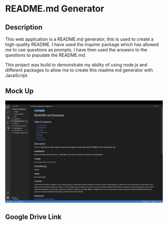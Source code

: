 # README.md Generator

## Description

This web application is a README.md generator, this is used to create a high-quality README. I have used the inquirer package which has allowed me to use questions as prompts, I have then used the answers to the questions to populate the README.md.

This project was build to demonstrate my ability of using node.js and different packages to allow me to create this readme.md generator with JavaScript.

## Mock Up
![README.md Generator](./images/readme-generator.png)

## Google Drive Link
